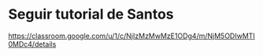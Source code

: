 # Seguir tutorial de Santos
https://classroom.google.com/u/1/c/NjIzMzMwMzE1ODg4/m/NjM5ODIwMTI0MDc4/details